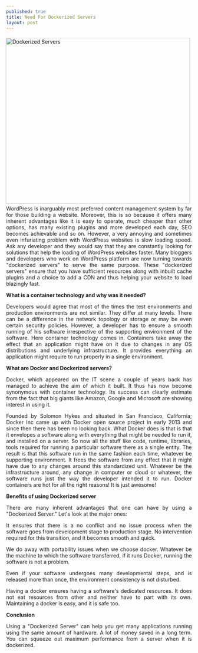```yaml
---
published: true
title: Need For Dockerized Servers
layout: post
---
```

<a href="https://www.sitegeek.com/cloudlinux" title="Dockerized Servers"> <img src="https://ananovareviews.files.wordpress.com/2016/09/dockerized-server.jpg" alt="Dockerized Servers" width="500" height="450" title="Dockerized Servers" style="float:right; margin:5px;"></a>

<p style="text-align:justify">WordPress is inarguably most preferred content management system by far for those building a website. Moreover, this is so because it offers many inherent advantages like it is easy to operate, much cheaper than other options, has many existing plugins and more developed each day, SEO becomes achievable and so on. However, a very annoying and sometimes even infuriating problem with WordPress websites is slow loading speed. Ask any developer and they would say that they are constantly looking for solutions that help the loading of WordPress websites faster. Many bloggers and developers who work on WordPress platform are now turning towards "dockerized servers" to serve the same purpose. These "dockerized servers" ensure that you have sufficient resources along with inbuilt cache plugins and a choice to add a CDN and thus helping your website to load blazingly fast.</p>

<b>What is a container technology and why was it needed?</b>

<p style="text-align:justify">Developers would agree that most of the times the test environments and production environments are not similar. They differ at many levels. There can be a difference in the network topology or storage or may be even certain security policies. However, a developer has to ensure a smooth running of his software irrespective of the supporting environment of the software.  Here container technology comes in.  Containers take away the effect that an application might have on it due to changes in any OS distributions and underlying infrastructure. It provides everything an application might require to run properly in a single environment.</p>

<b>What are Docker and Dockerized servers?</b>

<p style="text-align:justify">Docker, which appeared on the IT scene a couple of years back has managed to achieve the aim of which it built. It thus has now become synonymous with container technology. Its success can clearly estimate from the fact that big giants like Amazon, Google and  Microsoft are showing interest in using it.</p>

<p style="text-align:justify">Founded by Solomon Hykes and situated in San Francisco, California; Docker Inc came up with Docker open source project in early 2013 and since then there has been no looking back. What Docker does is that is that it envelopes a software along with everything that might be needed to run it, and installed on a server.  So now all the stuff like code, runtime, libraries, tools required for running a particular software there as a single entity. The result is that this software run in the same fashion each time, whatever be supporting environment. It frees the software from any effect that it might have due to any changes around this standardized unit. Whatever be the infrastructure around, any change in computer or cloud or whatever, the software runs just the way the developer intended it to run. Docker containers are hot for all the right reasons! It is just awesome!</p>

<b>Benefits of using Dockerized server</b>

<p style="text-align:justify">There are many inherent advantages that one can have by using a "Dockerized Server." Let's look at the major ones:</p>
<p style="text-align:justify">It ensures that there is a no conflict and no issue process when the software goes from development stage to production stage. No intervention required for this transition, and it becomes smooth and quick.</p>
<p style="text-align:justify">We do away with portability issues when we choose docker. Whatever be the machine to which the software transferred, if it runs Docker, running the software is not a problem.</p>
<p style="text-align:justify">Even if your software undergoes many developmental steps, and is released more than once, the environment consistency is not disturbed.</p>

<p style="text-align:justify">Having a docker ensures having a software's dedicated resources. It does not eat resources from other and neither have to part with its own.
Maintaining a docker is easy, and it is safe too.</p>
<b>Conclusion</b>
<p style="text-align:justify">Using a "Dockerized Server" can help you get many applications running using the same amount of hardware. A lot of money saved in a long term. You can squeeze out maximum performance from a server when it is dockerized.</p>
